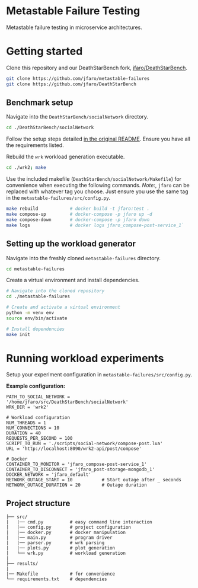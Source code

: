 # Metastable Failure Testing

Metastable failure testing in microservice architectures. 

# Getting started

Clone this repository and our DeathStarBench fork, [jfaro/DeathStarBench](https://github.com/jfaro/DeathStarBench).
```bash
git clone https://github.com/jfaro/metastable-failures
git clone https://github.com/jfaro/DeathStarBench
```

## Benchmark setup

Navigate into the `DeathStarBench/socialNetwork` directory.

```bash
cd ./DeathStarBench/socialNetwork
```

Follow the setup steps detailed [in the original README](https://github.com/jfaro/DeathStarBench/tree/master/socialNetwork). Ensure you have all the requirements listed.

Rebuild the `wrk` workload generation executable.
```bash
cd ./wrk2; make
```

Use the included makefile (`DeathStarBench/socialNetwork/Makefile`) for convenience when executing the following commands. *Note:*, `jfaro` can be replaced with whatever tag you choose. Just ensure you use the same tag in the `metastable-failures/src/config.py`.

```bash
make rebuild            # docker build -t jfaro:test .
make compose-up         # docker-compose -p jfaro up -d
make compose-down       # docker-compose -p jfaro down
make logs               # docker logs jfaro_compose-post-service_1`
```

## Setting up the workload generator

Navigate into the freshly cloned `metastable-failures` directory.

```bash
cd metastable-failures
```

Create a virtual environment and install dependencies.
```bash
# Navigate into the cloned repository
cd ./metastable-failures

# Create and activate a virtual environment
python -m venv env
source env/bin/activate

# Install dependencies
make init
```


# Running workload experiments

Setup your experiment configuration in `metastable-failures/src/config.py`.

**Example configuration:**
```python3
PATH_TO_SOCIAL_NETWORK = '/home/jfaro/src/DeathStarBench/socialNetwork'
WRK_DIR = 'wrk2'

# Workload configuration
NUM_THREADS = 1
NUM_CONNECTIONS = 10
DURATION = 40
REQUESTS_PER_SECOND = 100
SCRIPT_TO_RUN = './scripts/social-network/compose-post.lua'
URL = 'http://localhost:8090/wrk2-api/post/compose'

# Docker
CONTAINER_TO_MONITOR = 'jfaro_compose-post-service_1'
CONTAINER_TO_DISCONNECT = 'jfaro_post-storage-mongodb_1'
DOCKER_NETWORK = 'jfaro_default'
NETWORK_OUTAGE_START = 10           # Start outage after _ seconds
NETWORK_OUTAGE_DURATION = 20        # Outage duration
```


## Project structure

```
├── src/
|   |── cmd.py          # easy command line interaction
|   |── config.py       # project configuration
|   |── docker.py       # docker manipulation
|   |── main.py         # program driver
|   |── parser.py       # wrk parsing
|   |── plots.py        # plot generation
|   └── wrk.py          # workload generation
|
├── results/
|
|── Makefile            # for convenience
└── requirements.txt    # dependencies
```
